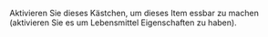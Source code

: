﻿Aktivieren Sie dieses Kästchen, um dieses Item essbar zu machen (aktivieren Sie es um Lebensmittel Eigenschaften zu haben).